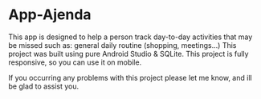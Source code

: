 # App-Ajenda

This app is designed to help a person track day-to-day activities that may be missed such as: general daily routine (shopping, meetings...)
This project was built using pure Android Studio & SQLite. This project is fully responsive, so you can use it on mobile.

If you occurring any problems with this project please let me know, and ill be glad to assist you.
